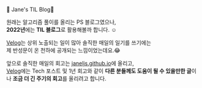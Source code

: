📑 Jane's TIL Blog💖

원래는 알고리즘 풀이를 올리는 PS 블로그였으나,   
**2022년**에는 **TIL 블로그**로 활용해볼까 합니다. ☺      
  
[Velog](https://velog.io/@janeljs)는 상위 노출되는 일이 많아 솔직한 매일의 일기를 쓰기에는   
제 반성문이 온 천하에 공개되는 느낌이었는데요.😂   

앞으로 솔직한 매일의 회고는 [janeljs.github.io](https://janeljs.github.io)에 올리고,  
[Velog](https://velog.io/@janeljs)에는 Tech 포스트 및 1년 회고와 같이 
**다른 분들께도 도움이 될 수 있을만한 글**이나 **조금 더 긴 주기의 회고**를 올리려고 합니다.
  

  
